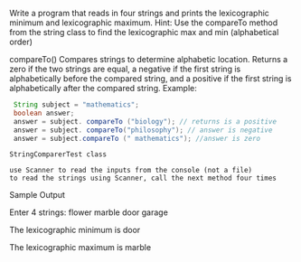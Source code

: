 Write a program that reads in four strings and prints the lexicographic minimum and lexicographic maximum.  Hint:  Use the compareTo method from the string class to find the lexicographic max and min (alphabetical order)

 

compareTo()  Compares strings to determine alphabetic location.  Returns a zero if the two strings are equal, a negative if the first string is alphabetically before the compared string, and a positive if the first string is alphabetically after the compared string.
    Example:
   ```java
    String subject = "mathematics";
    boolean answer;
    answer = subject. compareTo ("biology"); // returns is a positive
    answer = subject. compareTo("philosophy"); // answer is negative
    answer = subject.compareTo (" mathematics"); //answer is zero
   ```

`StringComparerTest class`

    use Scanner to read the inputs from the console (not a file)
    to read the strings using Scanner, call the next method four times

Sample Output

Enter 4 strings: flower marble door garage

 

The lexicographic minimum is door

The lexicographic maximum is marble

